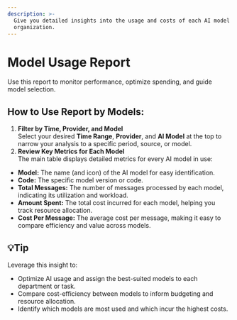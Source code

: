 ```yaml
---
description: >-
  Give you detailed insights into the usage and costs of each AI model in your
  organization.
---
```


# Model Usage Report

Use this report to monitor performance, optimize spending, and guide model selection.

## **How to Use Report by Models:**

1. **Filter by Time, Provider, and Model**\
   Select your desired **Time Range**, **Provider**, and **AI Model** at the top to narrow your analysis to a specific period, source, or model.
2. **Review Key Metrics for Each Model**\
   The main table displays detailed metrics for every AI model in use:

* **Model:** The name (and icon) of the AI model for easy identification.
* **Code:** The specific model version or code.
* **Total Messages:** The number of messages processed by each model, indicating its utilization and workload.
* **Amount Spent:** The total cost incurred for each model, helping you track resource allocation.
* **Cost Per Message:** The average cost per message, making it easy to compare efficiency and value across models.

## 💡**Tip**

Leverage this insight to:

* Optimize AI usage and assign the best-suited models to each department or task.
* Compare cost-efficiency between models to inform budgeting and resource allocation.
* Identify which models are most used and which incur the highest costs.
